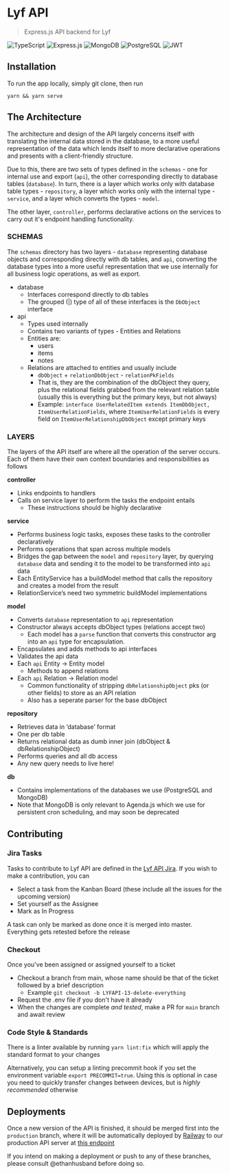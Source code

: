 # Lyf API

> Express.js API backend for Lyf

![TypeScript](https://img.shields.io/badge/typescript-%23007ACC.svg?style=for-the-badge&logo=typescript&logoColor=white)
![Express.js](https://img.shields.io/badge/express.js-%23404d59.svg?style=for-the-badge&logo=express&logoColor=%2361DAFB)
![MongoDB](https://img.shields.io/badge/MongoDB-%234ea94b.svg?style=for-the-badge&logo=mongodb&logoColor=white)
![PostgreSQL](https://img.shields.io/badge/postgresql-4169e1?style=for-the-badge&logo=postgresql&logoColor=white)
![JWT](https://img.shields.io/badge/JWT-black?style=for-the-badge&logo=JSON%20web%20tokens)

## Installation

To run the app locally, simply git clone, then run

```
yarn && yarn serve
```

## The Architecture

The architecture and design of the API largely concerns itself with translating the internal data stored in the database, to a more useful representation of the data which lends itself to more declarative operations and presents with a client-friendly structure.

Due to this, there are two sets of types defined in the `schemas` - one for internal use and export (`api`), the other corresponding directly to database tables (`database`). In turn, there is a layer which works only with database table types - `repository`, a layer which works only with the internal type - `service`, and a layer which converts the types - `model`. 

The other layer, `controller`, performs declarative actions on the services to carry out it's endpoint handling functionality.

### SCHEMAS

The `schemas` directory has two layers - `database` representing database objects and corresponding directly with db tables, and `api`, converting the database types into a more useful representation that we use internally for all business logic operations, as well as export.

- database
    - Interfaces correspond directly to db tables
    - The grouped (|) type of all of these interfaces is the `DbObject` interface
- api
    - Types used internally
    - Contains two variants of types - Entities and Relations
    - Entities are:
      - users
      - items
      - notes
    - Relations are attached to entities and usually include
      - `dbObject` + `relationDbObject` - `relationPkFields`
      - That is, they are the combination of the dbObject they query, plus the relational fields grabbed from the relevant relation table (usually this is everything but the primary keys, but not always)
      - Example: `interface UserRelatedItem extends ItemDbObject, ItemUserRelationFields`, where `ItemUserRelationFields` is every field on `ItemUserRelationshipDbObject` except primary keys

### LAYERS

The layers of the API itself are where all the operation of the server occurs. Each of them have their own context boundaries and responsibilities as follows

**controller**
- Links endpoints to handlers
- Calls on service layer to perform the tasks the endpoint entails
  - These instructions should be highly declarative

**service**
- Performs business logic tasks, exposes these tasks to the controller declaratively
- Performs operations that span across multiple models
- Bridges the gap between the `model` and `repository` layer, by querying `database` data and sending it to the model to be transformed into `api` data
- Each EntityService has a buildModel method that calls the repository and creates a model from the result
- RelationService’s need two symmetric buildModel implementations

**model**
- Converts `database` representation to `api` representation
- Constructor always accepts dbObject types (relations accept two)
  - Each model has a `parse` function that converts this constructor arg into an `api` type for encapsulation. 
- Encapsulates and adds methods to api interfaces
- Validates the api data
- Each `api` Entity -> Entity model
    - Methods to append relations
- Each `api` Relation -> Relation model
    - Common functionality of stripping `dbRelationshipObject` pks (or other fields) to store as an API relation
    - Also has a seperate parser for the base dbObject

**repository**
- Retrieves data in ‘database’ format
- One per db table
- Returns relational data as dumb inner join (dbObject & dbRelationshipObject)
- Performs queries and all db access
- Any new query needs to live here!

**db**
- Contains implementations of the databases we use (PostgreSQL and MongoDB)
- Note that MongoDB is only relevant to Agenda.js which we use for persistent cron scheduling, and may soon be deprecated

## Contributing

### Jira Tasks

Tasks to contribute to Lyf API are defined in the [Lyf API Jira](https://lyf-planner.atlassian.net/jira/software/projects/LYFAPI/boards/3/backlog?versions=visible). If you wish to make a contribution, you can

- Select a task from the Kanban Board (these include all the issues for the upcoming version)
- Set yourself as the Assignee
- Mark as In Progress

A task can only be marked as done once it is merged into master. Everything gets retested before the release

### Checkout

Once you've been assigned or assigned yourself to a ticket

- Checkout a branch from main, whose name should be that of the ticket followed by a brief description
  - Example `git checkout -b LYFAPI-13-delete-everything`
- Request the .env file if you don't have it already
- When the changes are complete *and tested*, make a PR for `main` branch and await review

### Code Style & Standards

There is a linter available by running `yarn lint:fix` which will apply the standard format to your changes

Alternatively, you can setup a linting precommit hook if you set the environment variable `export PRECOMMIT=true`. Using this is optional in case you need to quickly transfer changes between devices, but is *highly recommended* otherwise

## Deployments

Once a new version of the API is finished, it should be merged first into the `production` branch, where it will be automatically deployed by [Railway](https://railway.app/project/f775ac44-eda0-44f0-9299-df915e4b8f20/service/ec403ab7-ec5e-4902-81ac-74f195778b7a) to our production API server at [this endpoint](https://lyf-api-production.up.railway.app)

If you intend on making a deployment or push to any of these branches, please consult @ethanhusband before doing so.
